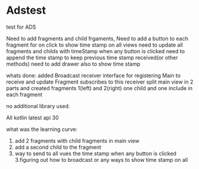 # Adstest
test for ADS

Need to add fragments and child frgaments,
Need to add a button to each fragment for on click to show time stamp on all views
need to update all fragments and childs with timeStamp when any  button is clicked
need to append the time stamp to keep previous time stamp received(or other methods)
need to add drawer also to show time stamp


whats done:
added Broadcast receiver interface for registering Main to receive and update
Fragment subscribes to this receiver
split main view in 2 parts and created fragments 1(left) and 2(right) 
one child and one include in each fragment

no additional library  used. 

All kotlin latest api 30


what was the learning curve:

1. add 2 fragments with child fragments in main view
2. add a second child to the fragment
3. way to send to all vues the time stamp when any button is clicked
3.figuring out how to broadcast or any ways to show time stamp on all




